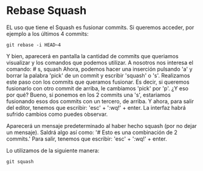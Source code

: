 # Rebase Squash
EL uso que tiene el Squash es fusionar commits.
Si queremos acceder, por ejemplo a los últimos 4 commits:
<pre><code>git rebase -i HEAD~4</pre></code>

Y bien, aparecerá en pantalla la cantidad de commits que queriamos visualizar y los comandos que podemos utilizar.
A nosotros nos interesa el comando: # s, squash
Ahora, podemos hacer una inserción pulsando 'a' y borrar la palabra 'pick' de un commit y escribir 'squash' o 's'.
Realizamos este paso con los commits que queramos fusionar. Es decir, si queremos fusionarlo con otro commit de arriba, le cambiamos 'pick' por 'p'.
¿Y eso por qué? Bueno, si ponemos en los 2 commits una 's', estariamos fusionando esos dos commits con un tercero, de arriba.
Y ahora, para salir del editor, tenemos que escribir: 'esc' + ':wq!' + enter.
La interfaz habrá sufrido cambios como puedes observar.

Aparecerá un mensaje predeterminado al haber hecho squash (por no dejar un mensaje).
Saldrá algo así como: '# Esto es una combinación de 2 commits.'
Para salir, tenemos que escribir: 'esc' + ':wq!' + enter.


Lo utilizamos de la siguiente manera:
<pre><code>git squash</pre></code>